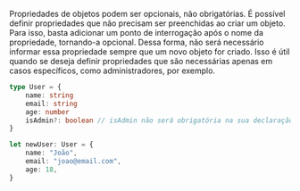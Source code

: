 
Propriedades de objetos podem ser opcionais, não obrigatórias. É possível definir propriedades que não precisam ser preenchidas ao criar um objeto. Para isso, basta adicionar um ponto de interrogação após o nome da propriedade, tornando-a opcional. Dessa forma, não será necessário informar essa propriedade sempre que um novo objeto for criado. Isso é útil quando se deseja definir propriedades que são necessárias apenas em casos específicos, como administradores, por exemplo.

```ts
type User = {
	name: string
	email: string
	age: number
	isAdmin?: boolean // isAdmin não será obrigatória na sua declaração
}

let newUser: User = {
	name: "João",
	email: "joao@email.com",
	age: 18,
}
```

